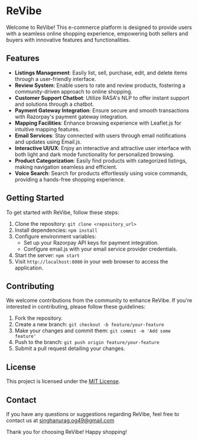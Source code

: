 # ReVibe

Welcome to ReVibe! This e-commerce platform is designed to provide users with a seamless online shopping experience, empowering both sellers and buyers with innovative features and functionalities.

## Features

- **Listings Management**: Easily list, sell, purchase, edit, and delete items through a user-friendly interface.
- **Review System**: Enable users to rate and review products, fostering a community-driven approach to online shopping.
- **Customer Support Chatbot**: Utilize RASA's NLP to offer instant support and solutions through a chatbot.
- **Payment Gateway Integration**: Ensure secure and smooth transactions with Razorpay's payment gateway integration.
- **Mapping Facilities**: Enhance browsing experience with Leaflet.js for intuitive mapping features.
- **Email Services**: Stay connected with users through email notifications and updates using Email.js.
- **Interactive UI/UX**: Enjoy an interactive and attractive user interface with both light and dark mode functionality for personalized browsing.
- **Product Categorization**: Easily find products with categorized listings, making navigation seamless and efficient.
- **Voice Search**: Search for products effortlessly using voice commands, providing a hands-free shopping experience.

## Getting Started

To get started with ReVibe, follow these steps:

1. Clone the repository: `git clone <repository_url>`
2. Install dependencies: `npm install`
3. Configure environment variables:
   - Set up your Razorpay API keys for payment integration.
   - Configure email.js with your email service provider credentials.
4. Start the server: `npm start`
5. Visit `http://localhost:8080` in your web browser to access the application.

## Contributing

We welcome contributions from the community to enhance ReVibe. If you're interested in contributing, please follow these guidelines:

1. Fork the repository.
2. Create a new branch: `git checkout -b feature/your-feature`
3. Make your changes and commit them: `git commit -m 'Add some feature'`
4. Push to the branch: `git push origin feature/your-feature`
5. Submit a pull request detailing your changes.

## License

This project is licensed under the [MIT License](LICENSE).

## Contact

If you have any questions or suggestions regarding ReVibe, feel free to contact us at singhanurag.og49@gmail.com

Thank you for choosing ReVibe! Happy shopping!
